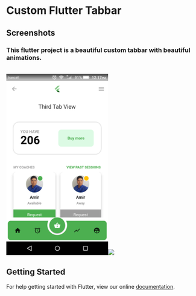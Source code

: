 # Custom Flutter Tabbar
## Screenshots
### This flutter project is a beautiful custom tabbar with beautiful animations.
<br>
<img height="480px" src="Screenshot.png"><img height="480px" src="screenshot.gif">


## Getting Started

For help getting started with Flutter, view our online
[documentation](https://flutter.io/).
